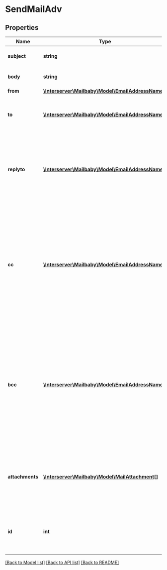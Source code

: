 # SendMailAdv

## Properties
Name | Type | Description | Notes
------------ | ------------- | ------------- | -------------
**subject** | **string** | The subject or title of the email | 
**body** | **string** | The main email contents. | 
**from** | [**\Interserver\Mailbaby\Model\EmailAddressName**](EmailAddressName.md) |  | 
**to** | [**\Interserver\Mailbaby\Model\EmailAddressName[]**](EmailAddressName.md) | A list of destionation email addresses to send this to | 
**replyto** | [**\Interserver\Mailbaby\Model\EmailAddressName[]**](EmailAddressName.md) | (optional) A list of email addresses that specify where replies to the email should be sent instead of the _from_ address. | [optional] 
**cc** | [**\Interserver\Mailbaby\Model\EmailAddressName[]**](EmailAddressName.md) | (optional) A list of email addresses to carbon copy this message to.  They are listed on the email and anyone getting the email can see this full list of Contacts who received the email as well. | [optional] 
**bcc** | [**\Interserver\Mailbaby\Model\EmailAddressName[]**](EmailAddressName.md) | (optional) list of email addresses that should receive copies of the email.  They are hidden on the email and anyone gettitng the email would not see the other people getting the email in this list. | [optional] 
**attachments** | [**\Interserver\Mailbaby\Model\MailAttachment[]**](MailAttachment.md) | (optional) File attachments to include in the email.  The file contents must be base64 encoded! | [optional] 
**id** | **int** | (optional)  ID of the Mail order within our system to use as the Mail Account. | [optional] 

[[Back to Model list]](../../README.md#documentation-for-models) [[Back to API list]](../../README.md#documentation-for-api-endpoints) [[Back to README]](../../README.md)


